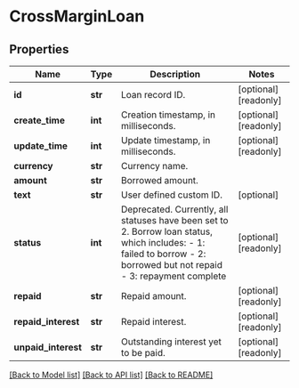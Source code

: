 # CrossMarginLoan

## Properties
Name | Type | Description | Notes
------------ | ------------- | ------------- | -------------
**id** | **str** | Loan record ID. | [optional] [readonly] 
**create_time** | **int** | Creation timestamp, in milliseconds. | [optional] [readonly] 
**update_time** | **int** | Update timestamp, in milliseconds. | [optional] [readonly] 
**currency** | **str** | Currency name. | 
**amount** | **str** | Borrowed amount. | 
**text** | **str** | User defined custom ID. | [optional] 
**status** | **int** | Deprecated. Currently, all statuses have been set to 2.  Borrow loan status, which includes:  - 1: failed to borrow - 2: borrowed but not repaid - 3: repayment complete | [optional] [readonly] 
**repaid** | **str** | Repaid amount. | [optional] [readonly] 
**repaid_interest** | **str** | Repaid interest. | [optional] [readonly] 
**unpaid_interest** | **str** | Outstanding interest yet to be paid. | [optional] [readonly] 

[[Back to Model list]](../README.md#documentation-for-models) [[Back to API list]](../README.md#documentation-for-api-endpoints) [[Back to README]](../README.md)



